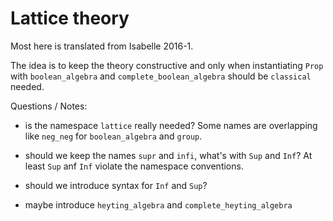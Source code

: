 
# Lattice theory

Most here is translated from Isabelle 2016-1.

The idea is to keep the theory constructive and only when instantiating `Prop` with
`boolean_algebra` and `complete_boolean_algebra` should be `classical` needed.

Questions / Notes:

 * is the namespace `lattice` really needed?
   Some names are overlapping like `neg_neg` for `boolean_algebra` and `group`.
   
 * should we keep the names `supr` and `infi`, what's with `Sup` and `Inf`?
   At least `Sup` anf `Inf` violate the namespace conventions.

 * should we introduce syntax for `Inf` and `Sup`?
 
 * maybe introduce `heyting_algebra` and `complete_heyting_algebra`

